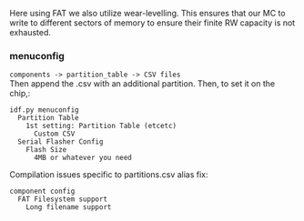 Here using FAT we also utilize wear-levelling. This ensures that our MC to write to different sectors of memory to ensure their finite RW capacity is not exhausted.


### menuconfig
`components -> partition_table -> CSV files`  
Then append the .csv with an additional partition. Then, to set it on the chip,:  
``` 
idf.py menuconfig
  Partition Table
    1st setting: Partition Table (etcetc)
      Custom CSV
  Serial Flasher Config
    Flash Size
      4MB or whatever you need
```
Compilation issues specific to partitions.csv alias fix:
```
component config
  FAT Filesystem support
    Long filename support
```

